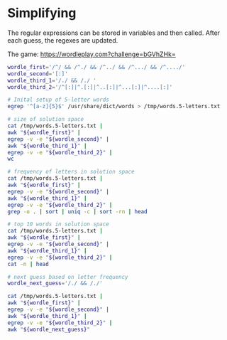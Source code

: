 # Simplifying
The regular expressions can be stored in variables and then called.  After each guess, the regexes are updated.

The game: https://wordleplay.com?challenge=bGVhZHk=

```bash
wordle_first='/^/ && /^./ && /^../ && /^.../ && /^..../'
wordle_second='[:]'
wordle_third_1='/./ && /./ '
wordle_third_2='/^[:]|^.[:]|^..[:]|^...[:]|^....[:]'
```

```bash
# Inital setup of 5-letter words
egrep '^[a-z]{5}$' /usr/share/dict/words > /tmp/words.5-letters.txt
```

```bash
# size of solution space
cat /tmp/words.5-letters.txt |
awk "${wordle_first}" |
egrep -v -e "${wordle_second}" |
awk "${wordle_third_1}" |
egrep -v -e "${wordle_third_2}" |
wc
```

```bash
# frequency of letters in solution space
cat /tmp/words.5-letters.txt |
awk "${wordle_first}" |
egrep -v -e "${wordle_second}" |
awk "${wordle_third_1}" |
egrep -v -e "${wordle_third_2}" |
grep -o . | sort | uniq -c | sort -rn | head
```


```bash
# top 10 words in solution space
cat /tmp/words.5-letters.txt |
awk "${wordle_first}" |
egrep -v -e "${wordle_second}" |
awk "${wordle_third_1}" |
egrep -v -e "${wordle_third_2}" |
cat -n | head
```

```bash
# next guess based on letter frequency
wordle_next_guess='/./ && /./'

cat /tmp/words.5-letters.txt |
awk "${wordle_first}" |
egrep -v -e "${wordle_second}" |
awk "${wordle_third_1}" |
egrep -v -e "${wordle_third_2}" |
awk "${wordle_next_guess}"

```

